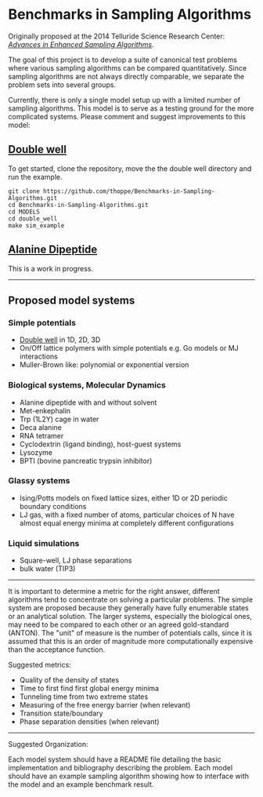 # Benchmarks in Sampling Algorithms
Originally proposed at the 2014 Telluride Science Research Center: [_Advances in Enhanced Sampling Algorithms_](https://www.telluridescience.org/meetings/workshop-details?wid=422).

The goal of this project is to develop a suite of canonical test problems where various sampling algorithms can be compared quantitatively.
Since sampling algorithms are not always directly comparable, we separate the problem sets into several groups.

Currently, there is only a single model setup up with a limited number of sampling algorithms.
This model is to serve as a testing ground for the more complicated systems.
Please comment and suggest improvements to this model:

## [Double well](MODELS/double_well)

To get started, clone the repository, move the the double well directory and run the example.

    git clone https://github.com/thoppe/Benchmarks-in-Sampling-Algorithms.git
    cd Benchmarks-in-Sampling-Algorithms.git
    cd MODELS
    cd double_well
    make sim_example

## [Alanine Dipeptide](MODELS/alanine_dipeptide)

This is a work in progress.
    
-----------------------------------------


## Proposed model systems

### Simple potentials

+ [Double well](MODELS/double_well) in 1D, 2D, 3D
+ On/Off lattice polymers with simple potentials e.g. Go models or MJ interactions
+ Muller-Brown like: polynomial or exponential version

### Biological systems, Molecular Dynamics

+ Alanine dipeptide with and without solvent
+ Met-enkephalin 
+ Trp (1L2Y) cage in water
+ Deca alanine 
+ RNA tetramer
+ Cyclodextrin (ligand binding), host-guest systems
+ Lysozyme
+ BPTI (bovine pancreatic trypsin inhibitor)

### Glassy systems

+ Ising/Potts models on fixed lattice sizes, either 1D or 2D periodic boundary conditions
+ LJ gas, with a fixed number of atoms, particular choices of N have almost equal energy minima at completely different configurations 

### Liquid simulations

+ Square-well, LJ phase separations
+ bulk water (TIP3)

-------------------------------------------------------------

It is important to determine a metric for the right answer, different algorithms tend to concentrate on solving a particular problems.
The simple system are proposed because they generally have fully enumerable states or an analytical solution.
The larger systems, especially the biological ones, may need to be compared to each other or an agreed gold-standard (ANTON).
The "unit" of measure is the number of potentials calls, since it is assumed that this is an order of magnitude more computationally expensive than the acceptance function. 

Suggested metrics:

+ Quality of the density of states
+ Time to first find first global energy minima
+ Tunneling time from two extreme states
+ Measuring of the free energy barrier (when relevant)
+ Transition state/boundary
+ Phase separation densities (when relevant)

---------------

Suggested Organization:
 
Each model system should have a README file detailing the basic implementation and bibliography describing the problem.
Each model should have an example sampling algorithm showing how to interface with the model and an example benchmark result.


